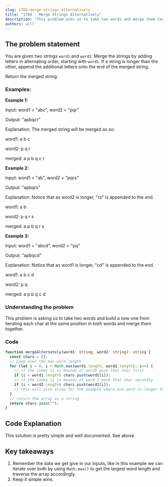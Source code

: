 ```yaml
---
slug: 1768-merge-strings-alternatively
title: "1768 - Merge Strings Alternatively"
description: "This problem asks us to take two words and merge them together one character in one word and one character in two word until we reach the end of them both."
authors: will
---
```


## The problem statement

You are given two strings `word1` and `word2`. Merge the strings by adding letters in alternating order, starting with `word1`. If a string is longer than the other, append the additional letters onto the end of the merged string.

Return the merged string.

### Examples:

**Example 1:**

Input: word1 = "abc", word2 = "pqr"

Output: "apbqcr"

Explanation: The merged string will be merged as so:

word1: a b c

word2: p q r

merged: a p b q c r

**Example 2:**

Input: word1 = "ab", word2 = "pqrs"

Output: "apbqrs"

Explanation: Notice that as word2 is longer, "rs" is appended to the end.

word1: a b

word2: p q r s

merged: a p b q r s

**Example 3:**

Input: word1 = "abcd", word2 = "pq"

Output: "apbqcd"

Explanation: Notice that as word1 is longer, "cd" is appended to the end.

word1: a b c d

word2: p q

merged: a p b q c d

### Understanding the problem

This problem is asking us to take two words and build a new one from iterating each char at the same position in both words and merge them together.

### Code

```ts
function mergeAlternately(word1: string, word2: string): string {
  const chars = [];
  // Loop over the max word length
  for (let i = 0; i < Math.max(word1.length, word2.length); i++) {
    // if the index is in bounds of word1 push that char first
    if (i < word1.length) chars.push(word1[i]);
    // if the index is in bounds of word 2 push that char secondly
    if (i < word2.length) chars.push(word2[i]);
    // this will also allow for the example where one word is longer than the other.
  }
  // return the array as a string.
  return chars.join("");
}
```

## Code Explanation

This solution is pretty simple and well documented. See above.

## Key takeaways

1. Remember the data we get give in our inputs, like in this example we can iterate over both by using `Math.max()` to get the largest word length and traverse the array accordingly.
2. Keep it simple wins.
